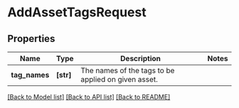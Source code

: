 # AddAssetTagsRequest

## Properties
Name | Type | Description | Notes
------------ | ------------- | ------------- | -------------
**tag_names** | **[str]** | The names of the tags to be applied on given asset. | 

[[Back to Model list]](../README.md#documentation-for-models) [[Back to API list]](../README.md#documentation-for-api-endpoints) [[Back to README]](../README.md)


